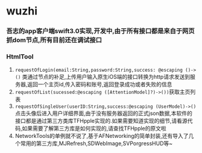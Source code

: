 # wuzhi
### 吾志的app客户端swift3.0实现,开发中,由于所有接口都是来自于网页抓dom节点,所有目前还在调试接口

### HtmlTool
1. `requestOfLogin(email:String,password:String,success: @escaping ()->()` 类通过节点的补足,上传用户输入原生iOS端的接口转换为http请求发送到服务器,返回一个主页id,传入密码和账号,返回登录成功或者失败的信息
2. `requestOfList(sucessed:@escaping ([AttentionModel]?)->())`获取主页列表
3. `requestOfSingleUser(userID:String,success:@escaping (UserModel)->()`点击头像后进入用户详细界面,由于没有服务器返回的正式json数据,本软件的接口都是通过第三方类库TFHpple实现的.如果需要知道实现的细节,请看源代码,如果需要了解第三方库是如何实现的,请查找TFHpple的原文啦
4. NetworkTools的单例就不说了,基于AFNetworking的简单封装,还有导入了几个常用的第三方库,MJRefresh,SDWebImage,SVPorgressHUD等~